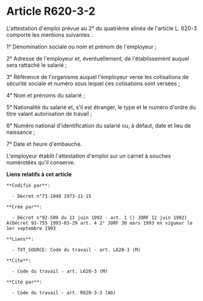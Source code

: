 # Article R620-3-2

L'attestation d'emploi prévue au 2° du quatrième alinéa de l'article L. 620-3 comporte les mentions suivantes :

1° Dénomination sociale ou nom et prénom de l'employeur ;

2° Adresse de l'employeur et, éventuellement, de l'établissement auquel sera rattaché le salarié ;

3° Référence de l'organisme auquel l'employeur verse les cotisations de sécurité sociale et numéro sous lequel ces
cotisations sont versées ;

4° Nom et prénoms du salarié ;

5° Nationalité du salarié et, s'il est étranger, le type et le numéro d'ordre du titre valant autorisation de travail ;

6° Numéro national d'identification du salarié ou, à défaut, date et lieu de naissance ;

7° Date et heure d'embauche.

L'employeur établit l'attestation d'emploi sur un carnet à souches numérotées qu'il conserve.

**Liens relatifs à cet article**

	**Codifié par**:

	  - Décret n°73-1048 1973-11-15

	**Créé par**:

	  - Décret n°92-509 du 11 juin 1992 - art. 1 () JORF 12 juin 1992) A(Décret 93-755 1993-03-29 art. 4 2° JORF 30 mars 1993 en vigueur le 1er septembre 1993

	**Liens**:

	  - TXT_SOURCE: Code du travail - art. L620-3 (M)

	**Cite**:

	  - Code du travail - art. L620-3 (M)

	**Cité par**:

	  - Code du travail - art. R620-3-3 (Ab)
